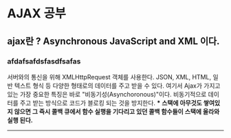 # AJAX 공부

## ajax란 ? Asynchronous JavaScript and XML 이다.

### afdafsafdsfasdfsafas

서버와의 통신을 위해 XMLHttpRequest 객체를 사용한다. JSON, XML, HTML, 일반 텍스트 형식 등 다양한 형태로의 데이터를 주고 받을 수 있다. 여기서 Ajax가 가지고 있는 가장 중요한 특징은 바로 "비동기성(Asynchoronous)"이다. 비동기적으로 데이터를 주고 받는 방식으로 코드가 블로킹 되는 것을 방지한다. <strong>\* 스택에 아무것도 쌓여있지 않으면 그 즉시 콜백 큐에서 함수 실행을 기다리고 있던 콜백 함수들이 스택에 올라와 실행 된다.</strong>

<hr />
